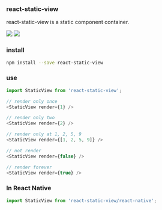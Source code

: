 

### react-static-view
react-static-view is a static component container.

<a href="https://www.npmjs.com/package/react-static-view"><img src="https://img.shields.io/npm/v/react-static-view.svg?style=flat-square"></a>
<a href="https://www.npmjs.com/package/react-static-view"><img src="https://img.shields.io/npm/dm/react-static-view.svg?style=flat-square"></a>

### install

```bash
npm install --save react-static-view
```

### use

```js
import StaticView from 'react-static-view';

// render only once
<StaticView render={1} />

// render only two
<StaticView render={2} />

// render only at 1, 2, 5, 9
<StaticView render={[1, 2, 5, 9]} />

// not render
<StaticView render={false} />

// render forever
<StaticView render={true} />
```

### In React Native

```js
import StaticView from 'react-static-view/react-native';
```
